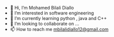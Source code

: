 - 👋 Hi, I’m Mohamed Bilali Diallo
- 👀 I’m interested in software engineering
- 🌱 I’m currently learning python , java and C++
- 💞️ I’m looking to collaborate on ...
- 📫 How to reach me mbilalidiallo12@gmail.com

<!---
bilaliDial/bilaliDial is a ✨ special ✨ repository because its `README.md` (this file) appears on your GitHub profile.
You can click the Preview link to take a look at your changes.
--->
